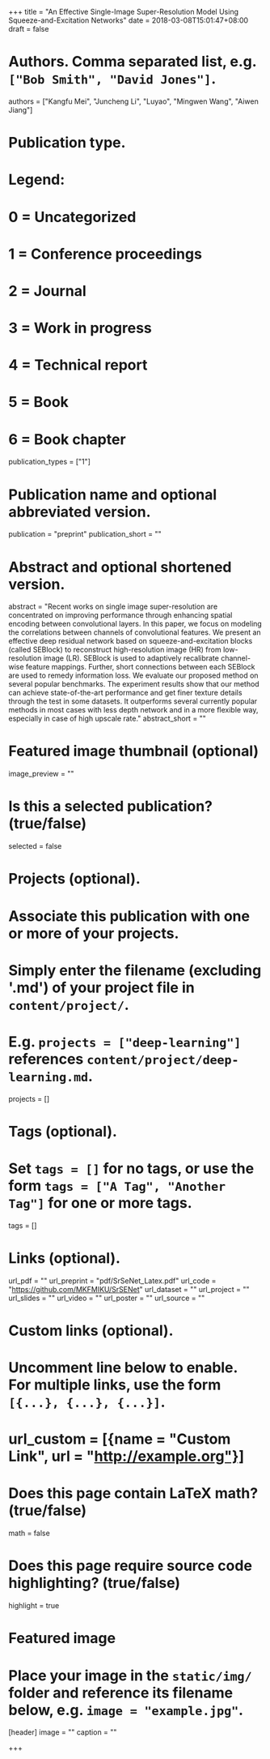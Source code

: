+++
title = "An Effective Single-Image Super-Resolution Model Using Squeeze-and-Excitation Networks"
date = 2018-03-08T15:01:47+08:00
draft = false

# Authors. Comma separated list, e.g. `["Bob Smith", "David Jones"]`.
authors = ["Kangfu Mei", "Juncheng Li", "Luyao", "Mingwen Wang", "Aiwen Jiang"]

# Publication type.
# Legend:
# 0 = Uncategorized
# 1 = Conference proceedings
# 2 = Journal
# 3 = Work in progress
# 4 = Technical report
# 5 = Book
# 6 = Book chapter
publication_types = ["1"]

# Publication name and optional abbreviated version.
publication = "preprint"
publication_short = ""

# Abstract and optional shortened version.
abstract = "Recent works on single image super-resolution are concentrated on improving performance through enhancing spatial encoding between convolutional layers. In this paper, we focus on modeling the correlations between channels of convolutional features. We present an effective deep residual network based on squeeze-and-excitation blocks (called SEBlock) to reconstruct high-resolution image (HR) from low-resolution image (LR). SEBlock is used to adaptively recalibrate channel-wise feature mappings. Further, short connections between each SEBlock are used to remedy information loss. We evaluate our proposed method on several popular benchmarks. The experiment results show that our method can achieve state-of-the-art performance and get finer texture details through the test in some datasets. It outperforms several currently popular methods in most cases with less depth network and in a more flexible way, especially in case of high upscale rate."
abstract_short = ""

# Featured image thumbnail (optional)
image_preview = ""

# Is this a selected publication? (true/false)
selected = false

# Projects (optional).
#   Associate this publication with one or more of your projects.
#   Simply enter the filename (excluding '.md') of your project file in `content/project/`.
#   E.g. `projects = ["deep-learning"]` references `content/project/deep-learning.md`.
projects = []

# Tags (optional).
#   Set `tags = []` for no tags, or use the form `tags = ["A Tag", "Another Tag"]` for one or more tags.
tags = []

# Links (optional).
url_pdf = ""
url_preprint = "pdf/SrSeNet_Latex.pdf"
url_code = "https://github.com/MKFMIKU/SrSENet"
url_dataset = ""
url_project = ""
url_slides = ""
url_video = ""
url_poster = ""
url_source = ""

# Custom links (optional).
#   Uncomment line below to enable. For multiple links, use the form `[{...}, {...}, {...}]`.
# url_custom = [{name = "Custom Link", url = "http://example.org"}]

# Does this page contain LaTeX math? (true/false)
math = false

# Does this page require source code highlighting? (true/false)
highlight = true

# Featured image
# Place your image in the `static/img/` folder and reference its filename below, e.g. `image = "example.jpg"`.
[header]
image = ""
caption = ""

+++
